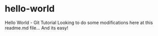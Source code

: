 # hello-world
Hello World - Git Tutorial
Looking to do some modifications here at this readme.md file...
And its easy!
